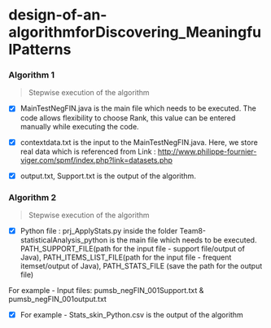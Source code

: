 # design-of-an-algorithmforDiscovering_MeaningfulPatterns

### Algorithm 1
> Stepwise execution of the algorithm


- [x] MainTestNegFIN.java is the main file which needs to be executed. The code allows flexibility to choose Rank, 
this value can be entered manually while executing the code.

- [x] contextdata.txt is the input to the MainTestNegFIN.java. 
Here, we store real data which is referenced from Link : http://www.philippe-fournier-viger.com/spmf/index.php?link=datasets.php

- [x] output.txt, Support.txt is the output of the algorithm. 

### Algorithm 2
> Stepwise execution of the algorithm

- [x] Python file : prj_ApplyStats.py inside the folder Team8-statisticalAnalysis_python is the main file which needs to be executed.
PATH_SUPPORT_FILE(path for the input file - support file/output of Java), PATH_ITEMS_LIST_FILE(path for the input file - frequent itemset/output of Java), PATH_STATS_FILE (save the path for the output file)

For example - Input files: pumsb_negFIN_001Support.txt & pumsb_negFIN_001output.txt

- [x] For example - Stats_skin_Python.csv is the output of the algorithm
